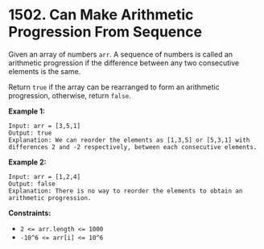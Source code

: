 # 1502. Can Make Arithmetic Progression From Sequence

Given an array of numbers `arr`. A sequence of numbers is called an arithmetic progression if the difference between any two consecutive elements is the same.

Return `true` if the array can be rearranged to form an arithmetic progression, otherwise, return `false`.

**Example 1:**

```()
Input: arr = [3,5,1]
Output: true
Explanation: We can reorder the elements as [1,3,5] or [5,3,1] with differences 2 and -2 respectively, between each consecutive elements.
```

**Example 2:**

```()
Input: arr = [1,2,4]
Output: false
Explanation: There is no way to reorder the elements to obtain an arithmetic progression.
```

**Constraints:**

- `2 <= arr.length <= 1000`
- `-10^6 <= arr[i] <= 10^6`
